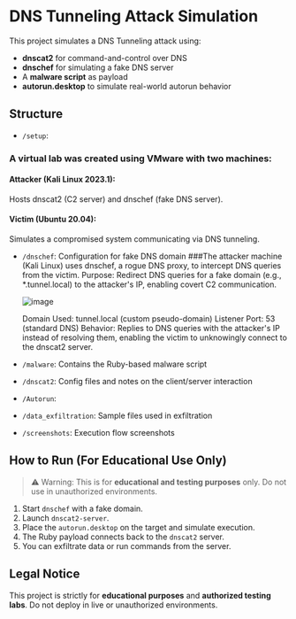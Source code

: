 # DNS Tunneling Attack Simulation

This project simulates a DNS Tunneling attack using:

- **dnscat2** for command-and-control over DNS
- **dnschef** for simulating a fake DNS server
- A **malware script** as payload
- **autorun.desktop** to simulate real-world autorun behavior

## Structure

- `/setup`:
 ### A virtual lab was created using VMware with two machines:
  #### Attacker (Kali Linux 2023.1):
  Hosts dnscat2 (C2 server) and dnschef (fake DNS server).
  #### Victim (Ubuntu 20.04):
  Simulates a compromised system communicating via DNS tunneling.
- `/dnschef`: Configuration for fake DNS domain
###The attacker machine (Kali Linux) uses dnschef, a rogue DNS proxy, to intercept DNS queries from the victim.
  Purpose: Redirect DNS queries for a fake domain (e.g., *.tunnel.local) to the attacker's IP, enabling covert C2 communication.
  
  ![image](https://github.com/user-attachments/assets/0b114df3-97b7-4f8c-bc33-74e2ead71348)

  Domain Used: tunnel.local (custom pseudo-domain)
  Listener Port: 53 (standard DNS)
  Behavior: Replies to DNS queries with the attacker's IP instead of resolving them, enabling the victim to unknowingly connect to the dnscat2 server.
- `/malware`: Contains the Ruby-based malware script
- `/dnscat2`: Config files and notes on the client/server interaction
- `/Autorun`:
- `/data_exfiltration`: Sample files used in exfiltration
- `/screenshots`: Execution flow screenshots

## How to Run (For Educational Use Only)

> ⚠️ Warning: This is for **educational and testing purposes** only. Do not use in unauthorized environments.

1. Start `dnschef` with a fake domain.
2. Launch `dnscat2-server`.
3. Place the `autorun.desktop` on the target and simulate execution.
4. The Ruby payload connects back to the `dnscat2` server.
5. You can exfiltrate data or run commands from the server.

## Legal Notice

This project is strictly for **educational purposes** and **authorized testing labs**. Do not deploy in live or unauthorized environments.
